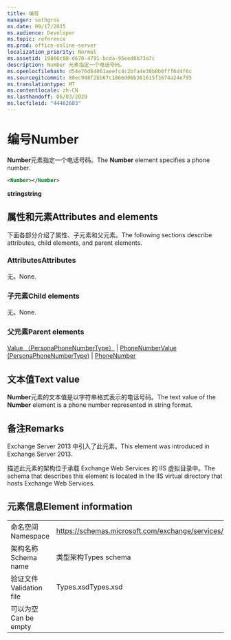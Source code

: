 ```yaml
---
title: 编号
manager: sethgros
ms.date: 09/17/2015
ms.audience: Developer
ms.topic: reference
ms.prod: office-online-server
localization_priority: Normal
ms.assetid: 19866c08-d670-4791-bcda-95eed0b73a7c
description: Number 元素指定一个电话号码。
ms.openlocfilehash: d54e76d64061aeefc4c2bfa4e30b0b6fff6d4f6c
ms.sourcegitcommit: 88ec988f2bb67c1866d06b361615f3674a24e795
ms.translationtype: MT
ms.contentlocale: zh-CN
ms.lasthandoff: 06/03/2020
ms.locfileid: "44462603"
---
```

# <a name="number"></a><span data-ttu-id="e7bb0-103">编号</span><span class="sxs-lookup"><span data-stu-id="e7bb0-103">Number</span></span>

<span data-ttu-id="e7bb0-104">**Number**元素指定一个电话号码。</span><span class="sxs-lookup"><span data-stu-id="e7bb0-104">The **Number** element specifies a phone number.</span></span> 
  
```XML
<Number></Number>
```

 <span data-ttu-id="e7bb0-105">**string**</span><span class="sxs-lookup"><span data-stu-id="e7bb0-105">**string**</span></span>
## <a name="attributes-and-elements"></a><span data-ttu-id="e7bb0-106">属性和元素</span><span class="sxs-lookup"><span data-stu-id="e7bb0-106">Attributes and elements</span></span>

<span data-ttu-id="e7bb0-107">下面各部分介绍了属性、子元素和父元素。</span><span class="sxs-lookup"><span data-stu-id="e7bb0-107">The following sections describe attributes, child elements, and parent elements.</span></span>
  
### <a name="attributes"></a><span data-ttu-id="e7bb0-108">Attributes</span><span class="sxs-lookup"><span data-stu-id="e7bb0-108">Attributes</span></span>

<span data-ttu-id="e7bb0-109">无。</span><span class="sxs-lookup"><span data-stu-id="e7bb0-109">None.</span></span>
  
### <a name="child-elements"></a><span data-ttu-id="e7bb0-110">子元素</span><span class="sxs-lookup"><span data-stu-id="e7bb0-110">Child elements</span></span>

<span data-ttu-id="e7bb0-111">无。</span><span class="sxs-lookup"><span data-stu-id="e7bb0-111">None.</span></span>
  
### <a name="parent-elements"></a><span data-ttu-id="e7bb0-112">父元素</span><span class="sxs-lookup"><span data-stu-id="e7bb0-112">Parent elements</span></span>

<span data-ttu-id="e7bb0-113">[Value （PersonaPhoneNumberType）](value-personaphonenumbertype.md)  | [PhoneNumber](phonenumber.md)</span><span class="sxs-lookup"><span data-stu-id="e7bb0-113">[Value (PersonaPhoneNumberType)](value-personaphonenumbertype.md) | [PhoneNumber](phonenumber.md)</span></span>
  
## <a name="text-value"></a><span data-ttu-id="e7bb0-114">文本值</span><span class="sxs-lookup"><span data-stu-id="e7bb0-114">Text value</span></span>

<span data-ttu-id="e7bb0-115">**Number**元素的文本值是以字符串格式表示的电话号码。</span><span class="sxs-lookup"><span data-stu-id="e7bb0-115">The text value of the **Number** element is a phone number represented in string format.</span></span> 
  
## <a name="remarks"></a><span data-ttu-id="e7bb0-116">备注</span><span class="sxs-lookup"><span data-stu-id="e7bb0-116">Remarks</span></span>

<span data-ttu-id="e7bb0-117">Exchange Server 2013 中引入了此元素。</span><span class="sxs-lookup"><span data-stu-id="e7bb0-117">This element was introduced in Exchange Server 2013.</span></span>
  
<span data-ttu-id="e7bb0-118">描述此元素的架构位于承载 Exchange Web Services 的 IIS 虚拟目录中。</span><span class="sxs-lookup"><span data-stu-id="e7bb0-118">The schema that describes this element is located in the IIS virtual directory that hosts Exchange Web Services.</span></span>
  
## <a name="element-information"></a><span data-ttu-id="e7bb0-119">元素信息</span><span class="sxs-lookup"><span data-stu-id="e7bb0-119">Element information</span></span>

|||
|:-----|:-----|
|<span data-ttu-id="e7bb0-120">命名空间</span><span class="sxs-lookup"><span data-stu-id="e7bb0-120">Namespace</span></span>  <br/> |https://schemas.microsoft.com/exchange/services/2006/types  <br/> |
|<span data-ttu-id="e7bb0-121">架构名称</span><span class="sxs-lookup"><span data-stu-id="e7bb0-121">Schema name</span></span>  <br/> |<span data-ttu-id="e7bb0-122">类型架构</span><span class="sxs-lookup"><span data-stu-id="e7bb0-122">Types schema</span></span>  <br/> |
|<span data-ttu-id="e7bb0-123">验证文件</span><span class="sxs-lookup"><span data-stu-id="e7bb0-123">Validation file</span></span>  <br/> |<span data-ttu-id="e7bb0-124">Types.xsd</span><span class="sxs-lookup"><span data-stu-id="e7bb0-124">Types.xsd</span></span>  <br/> |
|<span data-ttu-id="e7bb0-125">可以为空</span><span class="sxs-lookup"><span data-stu-id="e7bb0-125">Can be empty</span></span>  <br/> ||
   

